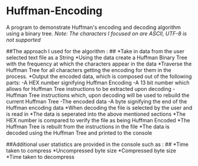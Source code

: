 # Huffman-Encoding
A program to demonstrate Huffman's encoding and decoding algorithm using a binary tree.
_Note: The characters I focused on are ASCII, UTF-8 is not supported_

##The approach I used for the algorithm : ##
	*Take in data from the user selected text file as a String
	*Using the data create a Huffman Binary Tree with the frequency at which the characters appear in the data
	*Traverse the Huffman Tree for all characters getting the encoding for them in the process.
	*Output the encoded data, which is composed out of the following parts:
		-A HEX number signifying Huffman Encoding
		-A 13 bit number which allows for Huffman Tree instructions to be extracted upon decoding
		-Huffman Tree instructions which, upon decoding will be used to rebuild the current Huffman Tree
		-The encoded data
		-A byte signifying the end of the Huffman encoding data
	*When decoding the file is selected by the user and is read in
	*The data is seperated into the above mentioned sections
	*The HEX number is compared to verify the file as being Huffman Encoded
	*The Huffman Tree is rebuilt from the instructions in the file
	*The data is decoded using the Huffman Tree and printed to the console
	
##Additional user statistics are provided in the console such as : ##
	*Time taken to compress
	*Uncompressed byte size
	*Compressed byte size
	*Time taken to decompress